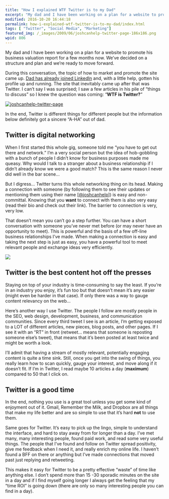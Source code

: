 ```yaml
---
title: "How I explained WTF Twitter is to my Dad"
excerpt: "My dad and I have been working on a plan for a website to promote his business valuation report for a few months now. The site that inevitably came up that was Twitter."
modified: 2016-10-20 16:44:18
permalink: how-i-explained-wtf-twitter-is-to-my-dad/index.html
tags: [ "Twitter", "Social Media", "Marketing"]
featured_img: /_images/2009/06/joshcanhelp-twitter-page-186x186.png
wpid: 806
---
```



My dad and I have been working on a plan for a website to promote his business valuation report for a few months now. We’ve decided on a structure and plan and we’re ready to move forward.

During this conversation, the topic of how to market and promote the site came up. [Dad has already joined LinkedIn](http://www.linkedin.com/in/danieljcunningham) and, with a little help, gotten his profile up and running. The site that inevitably came up after that was Twitter. I can’t say I was surprised; I saw a few articles in his pile of “things to discuss” so I knew the question was coming: “**WTF is Twitter?**”

[![joshcanhelp-twitter-page](/_images/2009/06/joshcanhelp-twitter-page.jpg "joshcanhelp-twitter-page")](http://twitter.com/joshcanhelp)

In the end, Twitter is different things for different people but the information below definitely got a sincere “A-HA” out of dad.

Twitter is digital networking
-----------------------------

When I first started this whole gig, someone told me “you have to get out there and network.” I’m a very social person but the idea of hob-gobbling with a bunch of people I didn’t know for business purposes made me queasy. Why would I talk to a stranger about a business relationship if I didn’t already know we were a good match? This is the same reason I never did well in the bar scene…

But I digress… Twitter turns this whole networking thing on its head. Making a connection with someone (by following them to see their updates or mentioning them using their name \[[@joshcanhelp](http://twitter.com/joshcanhelp)\]) is easy and non-committal. Knowing that you **want** to connect with them is also very easy (read their bio and check out their link). The barrier to connection is very, very low.

That doesn’t mean you can’t go a step further. You can have a short conversation with someone you’ve never met before (or may never have an opportunity to meet). This is powerful and the basis of a few off-line business relationships I’ve made. When making a connection is easy and taking the next step is just as easy, you have a powerful tool to meet relevant people and exchange ideas very efficiently.

![](/_images/2009/02/craig_tweet.jpg)

Twitter is the best content hot off the presses
-----------------------------------------------

Staying on top of your industry is time-consuming to say the least. If you’re in an industry you enjoy, it’s fun too but that doesn’t mean it’s any easier (might even be harder in that case). If only there was a way to gauge content relevancy on the web…

Here’s another way I use Twitter. The people I follow are mostly people in the SEO, web design, development, business, and communication communities. Since every third tweet I see is an article, I’m getting exposed to a LOT of different articles, new pieces, blog posts, and other pages. If I see it with an “RT” in front (retweet… means that someone is reposting someone else’s tweet), that means that it’s been posted at least twice and might be worth a look.

I’ll admit that having a stream of mostly relevant, potentially engaging content is quite a time sink. Still, once you get into the swing of things, you really learn how to scan quickly, gauge your interest, and move along if it doesn’t fit. If I’m in Twitter, I read maybe 10 articles a day (**maximum**) compared to 50 that I click on.

Twitter is a good time
----------------------

In the end, nothing you use is a great tool unless you get some kind of enjoyment out of it. Gmail, Remember the Milk, and Dropbox are all things that make my life better and are so simple to use that it’s hard **not** to use them.

Same goes for Twitter. It’s easy to pick up the lingo, simple to understand the interface, and hard to stay away from for longer than a day. I’ve met many, many interesting people, found paid work, and read some very useful things. The people that I’ve found and follow on Twitter spread positivity, give me feedback when I need it, and really enrich my online life. I haven’t found a BFF on there or anything but I’ve made connections that moved past just replying and retweeting.

This makes it easy for Twitter to be a pretty effective “waste” of time like anything else. I don’t spend more than 15 -30 sporadic minutes on the site in a day and if I find myself going longer I always get the feeling that my “time ROI” is going down (there are only so many interesting people you can find in a day).
